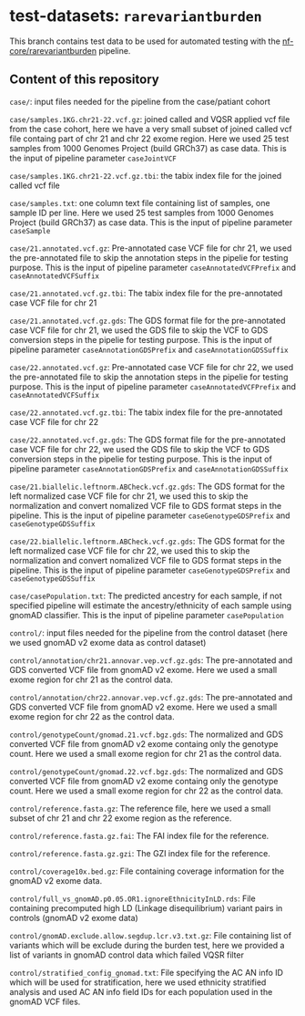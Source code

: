 # test-datasets: `rarevariantburden`

This branch contains test data to be used for automated testing with the [nf-core/rarevariantburden](https://github.com/nf-core/rarevariantburden) pipeline.

## Content of this repository
`case/`: input files needed for the pipeline from the case/patiant cohort

`case/samples.1KG.chr21-22.vcf.gz`: joined called and VQSR applied vcf file from the case cohort, here we have a very small subset of joined called vcf file containg part of chr 21 and chr 22 exome region. Here we used 25 test samples from 1000 Genomes Project (build GRCh37) as case data. This is the input of pipeline parameter `caseJointVCF`

`case/samples.1KG.chr21-22.vcf.gz.tbi`: the tabix index file for the joined called vcf file

`case/samples.txt`: one column text file containing list of samples, one sample ID per line. Here we used 25 test samples from 1000 Genomes Project (build GRCh37) as case data. This is the input of pipeline parameter `caseSample`

`case/21.annotated.vcf.gz`: Pre-annotated case VCF file for chr 21, we used the pre-annotated file to skip the annotation steps in the pipelie for testing purpose. This is the input of pipeline parameter `caseAnnotatedVCFPrefix` and `caseAnnotatedVCFSuffix`

`case/21.annotated.vcf.gz.tbi`: The tabix index file for the pre-annotated case VCF file for chr 21

`case/21.annotated.vcf.gz.gds`: The GDS format file for the pre-annotated case VCF file for chr 21, we used the GDS file to skip the VCF to GDS conversion steps in the pipelie for testing purpose. This is the input of pipeline parameter `caseAnnotationGDSPrefix` and `caseAnnotationGDSSuffix`

`case/22.annotated.vcf.gz`: Pre-annotated case VCF file for chr 22, we used the pre-annotated file to skip the annotation steps in the pipelie for testing purpose. This is the input of pipeline parameter `caseAnnotatedVCFPrefix` and `caseAnnotatedVCFSuffix`

`case/22.annotated.vcf.gz.tbi`: The tabix index file for the pre-annotated case VCF file for chr 22

`case/22.annotated.vcf.gz.gds`: The GDS format file for the pre-annotated case VCF file for chr 22, we used the GDS file to skip the VCF to GDS conversion steps in the pipelie for testing purpose. This is the input of pipeline parameter `caseAnnotationGDSPrefix` and `caseAnnotationGDSSuffix`

`case/21.biallelic.leftnorm.ABCheck.vcf.gz.gds`: The GDS format for the left normalized case VCF file for chr 21, we used this to skip the normalization and convert nomalized VCF file to GDS format steps in the pipeline. This is the input of pipeline parameter `caseGenotypeGDSPrefix` and `caseGenotypeGDSSuffix`

`case/22.biallelic.leftnorm.ABCheck.vcf.gz.gds`: The GDS format for the left normalized case VCF file for chr 22, we used this to skip the normalization and convert nomalized VCF file to GDS format steps in the pipeline. This is the input of pipeline parameter `caseGenotypeGDSPrefix` and `caseGenotypeGDSSuffix`

`case/casePopulation.txt`: The predicted ancestry for each sample, if not specified pipeline will estimate the ancestry/ethnicity of each sample using gnomAD classifier. This is the input of pipeline parameter `casePopulation`

`control/`: input files needed for the pipeline from the control dataset (here we used gnomAD v2 exome data as control dataset)

`control/annotation/chr21.annovar.vep.vcf.gz.gds`: The pre-annotated and GDS converted VCF file from gnomAD v2 exome. Here we used a small exome region for chr 21 as the control data.

`control/annotation/chr22.annovar.vep.vcf.gz.gds`: The pre-annotated and GDS converted VCF file from gnomAD v2 exome. Here we used a small exome region for chr 22 as the control data.

`control/genotypeCount/gnomad.21.vcf.bgz.gds`: The normalized and GDS converted VCF file from gnomAD v2 exome containg only the genotype count. Here we used a small exome region for chr 21 as the control data.

`control/genotypeCount/gnomad.22.vcf.bgz.gds`: The normalized and GDS converted VCF file from gnomAD v2 exome containg only the genotype count. Here we used a small exome region for chr 22 as the control data.

`control/reference.fasta.gz`: The reference file, here we used a small subset of chr 21 and chr 22 exome region as the reference.

`control/reference.fasta.gz.fai`: The FAI index file for the reference.

`control/reference.fasta.gz.gzi`: The GZI index file for the reference.

`control/coverage10x.bed.gz`: File containing coverage information for the gnomAD v2 exome data.

`control/full_vs_gnomAD.p0.05.OR1.ignoreEthnicityInLD.rds`: File containing precomputed high LD (Linkage disequilibrium) variant pairs in controls (gnomAD v2 exome data)

`control/gnomAD.exclude.allow.segdup.lcr.v3.txt.gz`: File containing list of variants which will be exclude during the burden test, here we provided a list of variants in gnomAD control data which failed VQSR filter

`control/stratified_config_gnomad.txt`:  File specifying the AC AN info ID which will be used for stratification, here we used ethnicity stratified analysis and used AC AN info field IDs for each population used in the gnomAD VCF files.
